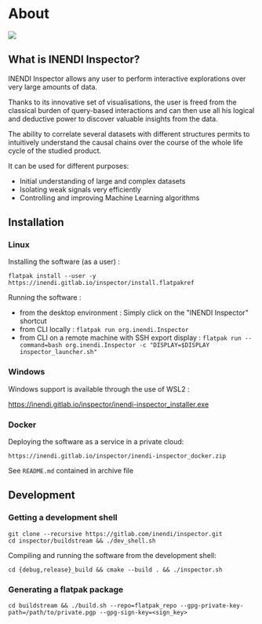# About

![](inspector_screenshot.png)

## What is INENDI Inspector?

INENDI Inspector allows any user to perform interactive explorations over very large amounts of data.

Thanks to its innovative set of visualisations, the user is freed from the classical burden of query-based interactions and can then use all his logical and deductive power to discover valuable insights from the data.

The ability to correlate several datasets with different structures permits to intuitively understand the causal chains over the course of the whole life cycle of the studied product.

It can be used for different purposes:
- Initial understanding of large and complex datasets
- Isolating weak signals very efficiently
- Controlling and improving Machine Learning algorithms

## Installation

### Linux

Installing the software (as a user) :

```
flatpak install --user -y https://inendi.gitlab.io/inspector/install.flatpakref
```

Running the software :
* from the desktop environment : Simply click on the "INENDI Inspector" shortcut
* from CLI locally : ```flatpak run org.inendi.Inspector```
* from CLI on a remote machine with SSH export display : ```flatpak run --command=bash org.inendi.Inspector -c "DISPLAY=$DISPLAY inspector_launcher.sh"```

### Windows

Windows support is available through the use of WSL2 :

https://inendi.gitlab.io/inspector/inendi-inspector_installer.exe

### Docker

Deploying the software as a service in a private cloud:

```
https://inendi.gitlab.io/inspector/inendi-inspector_docker.zip
```

See ```README.md``` contained in archive file

## Development

### Getting a development shell

```
git clone --recursive https://gitlab.com/inendi/inspector.git
cd inspector/buildstream && ./dev_shell.sh
```

Compiling and running the software from the development shell:

```
cd {debug,release}_build && cmake --build . && ./inspector.sh
```

### Generating a flatpak package

```
cd buildstream && ./build.sh --repo=flatpak_repo --gpg-private-key-path=/path/to/private.pgp --gpg-sign-key=<sign_key>
```
